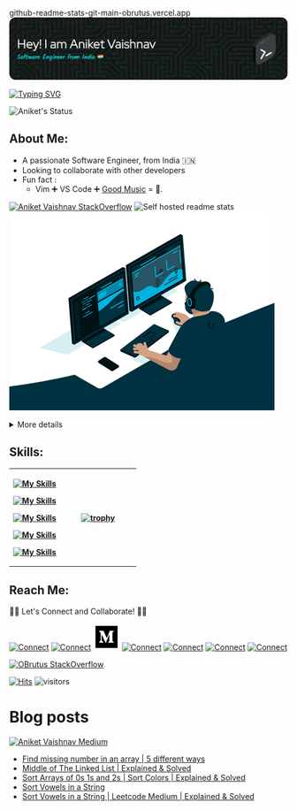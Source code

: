 github-readme-stats-git-main-obrutus.vercel.app
![👨‍💻 Hey I am, Aniket Vaishnav 👨‍💻](./res/intro-header.png)

[comment]: <> (============================)
[comment]: <> (============================)
[comment]: <> (============================)
[comment]: <> (============================)
[comment]: <> (============================)
[comment]: <> (============================)
[comment]: <> (============================)
[comment]: <> (============================)
[comment]: <> (============================)
[comment]: <> (============================)
[comment]: <> (============================)
[comment]: <> (============================)
[comment]: <> (============================)
[comment]: <> (============================)
[comment]: <> (Ohh My God! you are here to check out the source of the README)
[comment]: <> (Ohh My God! you are here to check out the source of the README)
[comment]: <> (Ohh My God! you are here to check out the source of the README)
[comment]: <> (Ohh My God! you are here to check out the source of the README)
[comment]: <> (Ohh My God! you are here to check out the source of the README)
[comment]: <> (Ohh My God! you are here to check out the source of the README)
[comment]: <> (Ohh My God! you are here to check out the source of the README)
[comment]: <> (Ohh My God! you are here to check out the source of the README)
[comment]: <> (Ohh My God! you are here to check out the source of the README)
[comment]: <> (Ohh My God! you are here to check out the source of the README)
[comment]: <> (Ohh My God! you are here to check out the source of the README)
[comment]: <> (Ohh My God! you are here to check out the source of the README)
[comment]: <> (Ohh My God! you are here to check out the source of the README)
[comment]: <> (Ohh My God! you are here to check out the source of the README)
[comment]: <> (Ohh My God! you are here to check out the source of the README)
[comment]: <> (Ohh My God! you are here to check out the source of the README)
[comment]: <> (Ohh My God! you are here to check out the source of the README)
[comment]: <> (Ohh My God! you are here to check out the source of the README)
[comment]: <> (Ohh My God! you are here to check out the source of the README)
[comment]: <> (Ohh My God! you are here to check out the source of the README)
[comment]: <> (============================)
[comment]: <> (============================)
[comment]: <> (============================)
[comment]: <> (============================)
[comment]: <> (============================)
[comment]: <> (============================)
[comment]: <> (============================)
[comment]: <> (============================)
[comment]: <> (============================)
[comment]: <> (============================)
[comment]: <> (============================)
[comment]: <> (============================)
[comment]: <> (============================)
[comment]: <> (============================)
[comment]: <> (============================)
[comment]: <> (============================)
[comment]: <> (============================)
[comment]: <> (============================)

[![Typing SVG](https://readme-typing-svg.demolab.com/?lines=Passionate+Software+Engineer;I+write+~code~;Bugs+comes+as+complement+XD)](https://git.io/typing-svg)

![Aniket's Status](https://github-profile-summary-cards.vercel.app/api/cards/profile-details?username=obrutus&theme=transparent)

## About Me:

+ A passionate Software Engineer, from India 🇮🇳
+ Looking to collaborate with other developers
+ Fun fact : 
  * Vim :heavy_plus_sign: VS Code :heavy_plus_sign: [Good Music](https://open.spotify.com/playlist/6EgxPLBCMCCkdVIeXLmOZc?si=a09e56780b9245d9) = :brown_heart:.

[![Aniket Vaishnav StackOverflow](https://github-readme-stackoverflow.vercel.app/?userID=9928212&theme=dark)](https://stackoverflow.com/users/9928212/obrutus) ![Self hosted readme stats](https://obrutus-github-stats.vercel.app/api?username=OBrutus&bg_color=0000&title_color=ff0&text_color=ABC&count_private=true&include_all_commits=true&show=reviews,prs_merged,prs_merged_percentage&show_owner=true)
![Alt text](./res/coding-focus-image.gif)

<details>
<summary>
More details
</summary>

![Repos](https://github-profile-summary-cards.vercel.app/api/cards/repos-per-language?username=obrutus&theme=dracula) ![Commits](http://github-profile-summary-cards.vercel.app/api/cards/productive-time?username=obrutus&theme=dracula&utcOffset=5.30)

</details>

[comment]: <> (## Hobbies: )

[comment]: <> (  + Astronomy  :ringed_planet:)

[comment]: <> (  + Singing    :musical_note:)

[comment]: <> (  + Travel     :sunrise_over_mountains:)

[comment]: <> (  + Gaming     :video_game:)

## Skills: 
<table width="1200%">
<tr>
<th>

[![My Skills](https://skillicons.dev/icons?i=java,linux,aws,gradle,spring)](https://medium.com/@obrutus)

[![My Skills](https://skillicons.dev/icons?i=typescript,react,nodejs,next,materialui)](https://medium.com/@obrutus)

[![My Skills](https://skillicons.dev/icons?i=dynamodb,mysql,mongo,firebase)](https://medium.com/@obrutus)

[![My Skills](https://skillicons.dev/icons?i=py,tensorflow)](https://medium.com/@obrutus)

[![My Skills](https://skillicons.dev/icons?i=idea,neovim,vscode)](https://medium.com/@obrutus)
</th>
<th width="60%">

[![trophy](https://github-profile-trophy.vercel.app/?username=obrutus&row=2&column=3&theme=onedark&margin-w=15&margin-h=15)](https://github.com/obrutus)

[comment]: <> (![Repos]&#40;http://github-profile-summary-cards.vercel.app/api/cards/stats?username=obrutus&theme=dracula&#41;)
</th>
</tr>
</table>

## Reach Me:
🤝🏻 Let's Connect and Collaborate! 🤝🏻

[![Connect](https://skillicons.dev/icons?i=stackoverflow)](https://stackoverflow.com/users/9928212/obrutus)
[![Connect](https://skillicons.dev/icons?i=devto)](https://dev.to/obrutus)
[![Connect](./res/medium_icon.png)](https://medium.com/@obrutus/)
[![Connect](https://skillicons.dev/icons?i=vercel)](https://aniketvaishnav.vercel.app/)
[![Connect](https://skillicons.dev/icons?i=linkedin)](https://www.linkedin.com/in/aniket-vaishnav/)
[![Connect](https://skillicons.dev/icons?i=github)](https://www.github.com/OBrutus)
[![Connect](https://skillicons.dev/icons?i=instagram)](https://www.instagram.com/aniket_vaishnav7/)

[![OBrutus StackOverflow](https://stackoverflow-badge.onrender.com/api/StackOverflowBadge/9928212)](https://stackoverflow.com/users/9928212/obrutus)

[![Hits](https://hits.seeyoufarm.com/api/count/incr/badge.svg?url=https%3A%2F%2Fgithub.com%2Fgjbae1212%2Fhit-counter)](https://hits.seeyoufarm.com)
![visitors](https://visitor-badge.laobi.icu/badge?page_id=https://github.com/OBrutus/)

[comment]: <> (<img src="https://github-readme-streak-stats.herokuapp.com/?user=obrutus&" alt="obrutus" />)

[comment]: <> (<img src="https://github-readme-stats.vercel.app/api/top-langs/?username=obrutus&layout=compact&langs_count=6&hide=Rich Text Format,HTML" alt="obrutus"/>)

# Blog posts
[comment]: <> (The blogs starts from here)

[![Aniket Vaishnav Medium](https://github-readme-medium.vercel.app/?username=obrutus&limit=2&text=green)](https://medium.com/@obrutus)

<!-- BLOG-POST-LIST:START -->
- [Find missing number in an array | 5 different ways](https://www.youtube.com/watch?v=gD5md8uyB7o)
- [Middle of The Linked List | Explained &amp; Solved](https://www.youtube.com/watch?v=h87mBu-wVfo)
- [Sort Arrays of 0s 1s and 2s | Sort Colors | Explained &amp; Solved](https://www.youtube.com/watch?v=cp6fWxzVpd0)
- [Sort Vowels in a String](https://dev.to/obrutus/sort-vowels-in-a-string-klc)
- [Sort Vowels in a String | Leetcode Medium | Explained &amp; Solved](https://www.youtube.com/watch?v=q3UKGw43zXs)
<!-- BLOG-POST-LIST:END -->
